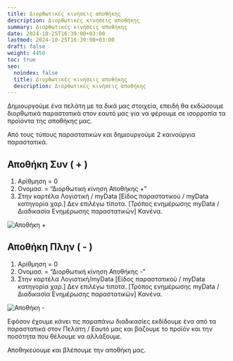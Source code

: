 ```yaml
---
title: Διορθωτικές κινήσεις αποθήκης
description: Διορθωτικές κινήσεις αποθήκης
summary: Διορθωτικές κινήσεις αποθήκης
date: 2024-10-25T16:39:00+03:00
lastmod: 2024-10-25T16:39:00+03:00
draft: false
weight: 4450
toc: true
seo:
  noindex: false
  title: Διορθωτικές κινήσεις αποθήκης
  description: Διορθωτικές κινήσεις αποθήκης
---
```


Δημιουργούμε ένα πελάτη με τα δικά μας στοιχεία, επειδή θα εκδώσουμε διορθωτικά παραστατικά στον εαυτό μας για να φέρουμε σε ισορροπία τα προϊόντα της αποθήκης μας.

Από τους τύπους παραστατικών και δημιουργούμε 2 καινούργια παραστατικά.

## Αποθήκη Συν ( + )

1. Αρίθμηση = 0
2. Ονομασ. = “Διορθωτική κίνηση Αποθήκης +”
3. Στην καρτέλα Λογιστική / myData \[Είδος παραστατικού / myData κατηγορία χαρ.] Δεν επιλέγω τίποτα. \[Τρόπος ενημέρωσης myData / Διαδικασία Ενημέρωσης παραστατικών] Κανένα.

![Αποθήκη +](/images/parastatika-apothiki-01.jpg "Αποθήκη +")

## Αποθήκη Πλην ( - )

1. Αρίθμηση = 0
2. Ονομασ. = “Διορθωτική κίνηση Αποθήκης -”
3. Στην καρτέλα Λογιστική/myData \[Είδος παραστατικού / myData κατηγορία χαρ.] Δεν επιλέγω τιποτα. \[Τρόπος ενημέρωσης myData / Διαδικασία Ενημέρωσης παραστατικών] Κανένα.

![Αποθήκη -](/images/parastatika-apothiki-02.jpg "Αποθήκη -")

Εφόσον έχουμε κάνει τις παραπάνω διαδικασίες εκδίδουμε ένα από τα παραστατικά στον Πελάτη / Εαυτό μας και βάζουμε το προϊόν και την ποσότητα που θέλουμε να αλλάξουμε.

Αποθηκεύουμε και βλέπουμε την αποθήκη μας.

